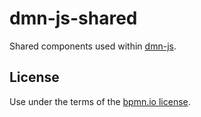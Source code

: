 # dmn-js-shared

Shared components used within [dmn-js](https://github.com/bpmn-io/dmn-js).


## License

Use under the terms of the [bpmn.io license](http://bpmn.io/license).